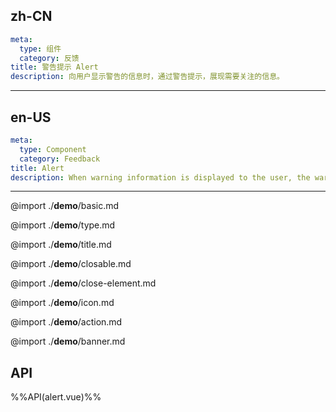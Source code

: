 ## zh-CN
```yaml
meta:
  type: 组件
  category: 反馈
title: 警告提示 Alert
description: 向用户显示警告的信息时，通过警告提示，展现需要关注的信息。
```
---
## en-US
```yaml
meta:
  type: Component
  category: Feedback
title: Alert
description: When warning information is displayed to the user, the warning prompt is used to display the information that needs attention.
```
---

@import ./__demo__/basic.md

@import ./__demo__/type.md

@import ./__demo__/title.md

@import ./__demo__/closable.md

@import ./__demo__/close-element.md

@import ./__demo__/icon.md

@import ./__demo__/action.md

@import ./__demo__/banner.md

## API

%%API(alert.vue)%%
